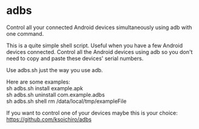 adbs
====

Control all your connected Android devices simultaneously using adb with one command.

This is a quite simple shell script. 
Useful when you have a few Android devices connected. Control all the Android devices using adb so you don't need to copy and paste these devices' serial numbers.

Use adbs.sh just the way you use adb.  

Here are some examples:  
sh adbs.sh install example.apk  
sh adbs.sh uninstall com.example.adbs  
sh adbs.sh shell rm /data/local/tmp/exampleFile

If you want to control one of your devices maybe this is your choice:  
https://github.com/ksoichiro/adbs
